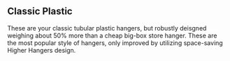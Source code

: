 ## Classic Plastic
                    
These are your classic tubular plastic hangers, but robustly deisgned weighing about 50% more than a cheap big-box store hanger. These are the most popular style of hangers, only improved by utilizing space-saving Higher Hangers design.  